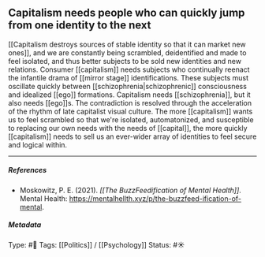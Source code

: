 ## Capitalism needs people who can quickly jump from one identity to the next  # 

[[Capitalism destroys sources of stable identity so that it can market new ones]], and we are constantly being scrambled, deidentified and made to feel isolated, and thus better subjects to be sold new identities and new relations. Consumer [[capitalism]] needs subjects who continually reenact the infantile drama of [[mirror stage]] identifications. These subjects must oscillate quickly between [[schizophrenia|schizophrenic]] consciousness and idealized [[ego]] formations. Capitalism needs [[schizophrenia]], but it also needs [[ego]]s. The contradiction is resolved through the acceleration of the rhythm of late capitalist visual culture. The more [[capitalism]] wants us to feel scrambled so that we're isolated, automatonized, and susceptible to replacing our own needs with the needs of [[capital]], the more quickly [[capitalism]] needs to sell us an ever-wider array of identities to feel secure and logical within.

___

##### References

- Moskowitz, P. E. (2021). _[[The BuzzFeedification of Mental Health]]_. Mental Health: https://mentalhellth.xyz/p/the-buzzfeed-ification-of-mental.

##### Metadata

Type: #🔴 
Tags: [[Politics]] / [[Psychology]] 
Status: #☀️ 